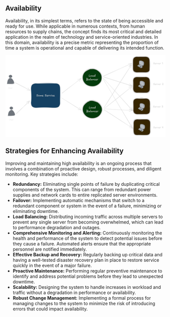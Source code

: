 ## Availability
Availability, in its simplest terms, refers to the state of being accessible and ready for use. While applicable in numerous contexts, from human resources to supply chains, the concept finds its most critical and detailed application in the realm of technology and service-oriented industries. In this domain, availability is a precise metric representing the proportion of time a system is operational and capable of delivering its intended function.

![](../../imgs/system_requirements/availability.excalidraw.png)
## Strategies for Enhancing Availability
Improving and maintaining high availability is an ongoing process that involves a combination of proactive design, robust processes, and diligent monitoring. Key strategies include:
- **Redundancy:** Eliminating single points of failure by duplicating critical components of the system. This can range from redundant power supplies and network cards to entire replicated server environments.
- **Failover:** Implementing automatic mechanisms that switch to a redundant component or system in the event of a failure, minimizing or eliminating downtime.
- **Load Balancing:** Distributing incoming traffic across multiple servers to prevent any single server from becoming overwhelmed, which can lead to performance degradation and outages.
- **Comprehensive Monitoring and Alerting:** Continuously monitoring the health and performance of the system to detect potential issues before they cause a failure. Automated alerts ensure that the appropriate personnel are notified immediately.
- **Effective Backup and Recovery:** Regularly backing up critical data and having a well-tested disaster recovery plan in place to restore service quickly in the event of a major failure.
- **Proactive Maintenance:** Performing regular preventive maintenance to identify and address potential problems before they lead to unexpected downtime.
- **Scalability:** Designing the system to handle increases in workload and traffic without a degradation in performance or availability.
- **Robust Change Management:** Implementing a formal process for managing changes to the system to minimize the risk of introducing errors that could impact availability.